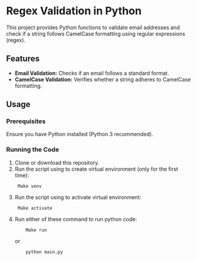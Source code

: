 # Regex Validation in Python

This project provides Python functions to validate email addresses and check if a string follows CamelCase formatting using regular expressions (regex).

## Features
- **Email Validation:** Checks if an email follows a standard format.
- **CamelCase Validation:** Verifies whether a string adheres to CamelCase formatting.

## Usage

### Prerequisites
Ensure you have Python installed (Python 3 recommended).

### Running the Code
1. Clone or download this repository.
2. Run the script using to create virtual environment (only for the first time):
   ```
    Make venv
   ```
3. Run the script using to activate virtual environment:
   ```
    Make activate
   ```
4. Run either of these command to run python code:
    ```
        Make run
    ```
    or
    ```
        python main.py 
    ```